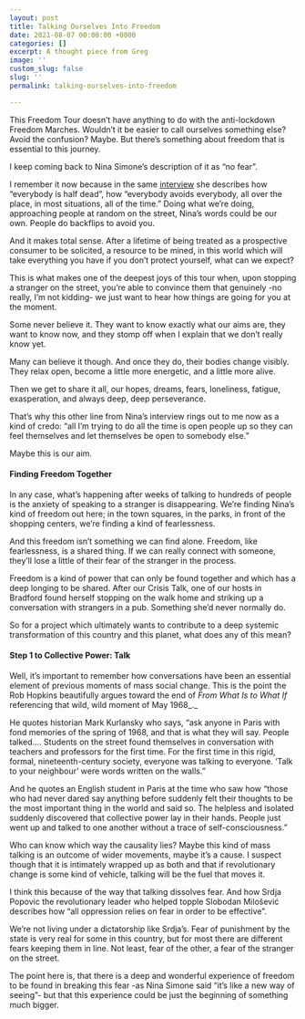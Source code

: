 ```yaml
---
layout: post
title: Talking Ourselves Into Freedom
date: 2021-08-07 00:00:00 +0000
categories: []
excerpt: A thought piece from Greg
image: ''
custom_slug: false
slug: ''
permalink: talking-ourselves-into-freedom

---
```

This Freedom Tour doesn’t have anything to do with the anti-lockdown Freedom Marches. Wouldn’t it be easier to call ourselves something else? Avoid the confusion? Maybe. But there’s something about freedom that is essential to this journey.

I keep coming back to Nina Simone’s description of it as “no fear”.

I remember it now because in the same [interview](https://www.youtube.com/watch?v=Si5uW6cnyG4&ab_channel=NinaSimone) she describes how “everybody is half dead”, how “everybody avoids everybody, all over the place, in most situations, all of the time.” Doing what we’re doing, approaching people at random on the street, Nina’s words could be our own. People do backflips to avoid you.

And it makes total sense. After a lifetime of being treated as a prospective consumer to be solicited, a resource to be mined, in this world which will take everything you have if you don’t protect yourself, what can we expect?

This is what makes one of the deepest joys of this tour when, upon stopping a stranger on the street, you’re able to convince them that genuinely -no really, I’m not kidding- we just want to hear how things are going for you at the moment.

Some never believe it. They want to know exactly what our aims are, they want to know now, and they stomp off when I explain that we don’t really know yet.

Many can believe it though. And once they do, their bodies change visibly. They relax open, become a little more energetic, and a little more alive.

Then we get to share it all, our hopes, dreams, fears, loneliness, fatigue, exasperation, and always deep, deep perseverance.

That’s why this other line from Nina’s interview rings out to me now as a kind of credo: “all I’m trying to do all the time is open people up so they can feel themselves and let themselves be open to somebody else.”

Maybe this is our aim.

#### Finding Freedom Together

In any case, what’s happening after weeks of talking to hundreds of people is the anxiety of speaking to a stranger is disappearing. We’re finding Nina’s kind of freedom out here; in the town squares, in the parks, in front of the shopping centers, we’re finding a kind of fearlessness.

And this freedom isn’t something we can find alone. Freedom, like fearlessness, is a shared thing. If we can really connect with someone, they’ll lose a little of their fear of the stranger in the process.

Freedom is a kind of power that can only be found together and which has a deep longing to be shared. After our Crisis Talk, one of our hosts in Bradford found herself stopping on the walk home and striking up a conversation with strangers in a pub. Something she’d never normally do.

So for a project which ultimately wants to contribute to a deep systemic transformation of this country and this planet, what does any of this mean?

#### Step 1 to Collective Power: Talk

Well, it’s important to remember how conversations have been an essential element of previous moments of mass social change. This is the point the Rob Hopkins beautifully argues toward the end of _From What Is to What If_ referencing that wild, wild moment of May 1968_._

He quotes historian Mark Kurlansky who says, “ask anyone in Paris with fond memories of the spring of 1968, and that is what they will say. People talked.… Students on the street found themselves in conversation with teachers and professors for the first time. For the first time in this rigid, formal, nineteenth-century society, everyone was talking to everyone. ‘Talk to your neighbour’ were words written on the walls.”

And he quotes an English student in Paris at the time who saw how “those who had never dared say anything before suddenly felt their thoughts to be the most important thing in the world and said so. The helpless and isolated suddenly discovered that collective power lay in their hands. People just went up and talked to one another without a trace of self-consciousness.”

Who can know which way the causality lies? Maybe this kind of mass talking is an outcome of wider movements, maybe it’s a cause. I suspect though that it is intimately wrapped up as both and that if revolutionary change is some kind of vehicle, talking will be the fuel that moves it.

I think this because of the way that talking dissolves fear. And how Srdja Popovic the revolutionary leader who helped topple Slobodan Milošević describes how “all oppression relies on fear in order to be effective”.

We’re not living under a dictatorship like Srdja’s. Fear of punishment by the state is very real for some in this country, but for most there are different fears keeping them in line. Not least, fear of the other, a fear of the stranger on the street.

The point here is, that there is a deep and wonderful experience of freedom to be found in breaking this fear -as Nina Simone said “it’s like a new way of seeing”- but that this experience could be just the beginning of something much bigger.